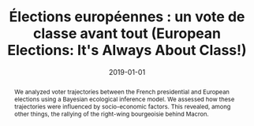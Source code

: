 ---
title: "Élections européennes : un vote de classe avant tout (European Elections: It&apos;s Always About Class!)"
collection: publications
paperurl: 'https://www.lemediatv.fr/articles/2019/elections-europeennes-un-vote-de-classe-avant-tout-Db1jRBt_S6Cz91TlQMSG_A'
link: https://www.lemediatv.fr/articles/2019/elections-europeennes-un-vote-de-classe-avant-tout-Db1jRBt_S6Cz91TlQMSG_A
tags:
    - tag: Politics
      id: politics
      color: '#6B8E23'
      text_color: '#ffffff'
    - tag: Data mining
      id: data-mining
      color: '#FFDAB9'
      text_color: '#000000'
    - tag: Statistical and Bayesian Inference
      id: statistical-and-bayesian-inference
      color: '#7B68EE'
      text_color: '#ffffff'
type: press
date: 2019-01-01
venue: 'Le Média'
authors: Kouamouo T., <b>Gautheron L.</b>
abstract: "We analyzed voter trajectories between the French presidential and European elections using a Bayesian ecological inference model. We assessed how these trajectories were influenced by socio-economic factors. This revealed, among other things, the rallying of the right-wing bourgeoisie behind Macron."
citation: ' Théophile Kouamouo,  Lucas Gautheron, &quot;Élections européennes : un vote de classe avant tout (European Elections: It&amp;apos;s Always About Class!).&quot; Le Média, 2019.'
---